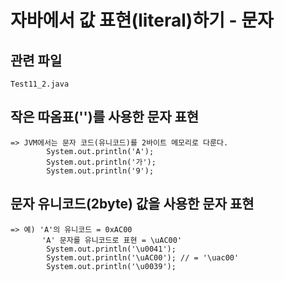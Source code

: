 # 자바에서 값 표현(literal)하기 - 문자

## 관련 파일

```
Test11_2.java
```

## 작은 따옴표('')를 사용한 문자 표현 

```
=> JVM에서는 문자 코드(유니코드)를 2바이트 메모리로 다룬다. 
        System.out.println('A');
        System.out.println('가');
        System.out.println('9');
```

## 문자 유니코드(2byte) 값을 사용한 문자 표현

```
=> 예) 'A'의 유니코드 = 0xAC00 
       'A' 문자를 유니코드로 표현 = \uAC00'
        System.out.println('\u0041');
        System.out.println('\uAC00'); // = '\uac00'
        System.out.println('\u0039');
```